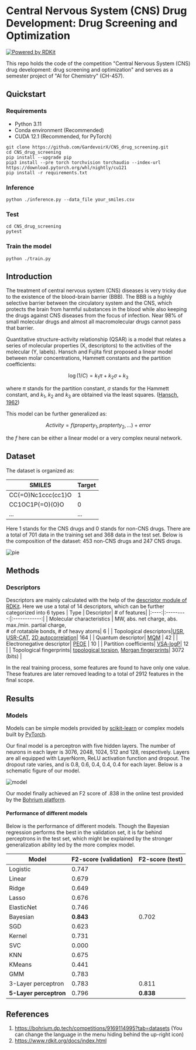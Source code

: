 
# Central Nervous System (CNS) Drug Development: Drug Screening and Optimization
[![Powered by RDKit](https://img.shields.io/badge/Powered%20by-RDKit-3838ff.svg?logo=data:image/png;base64,iVBORw0KGgoAAAANSUhEUgAAABAAAAAQBAMAAADt3eJSAAAABGdBTUEAALGPC/xhBQAAACBjSFJNAAB6JgAAgIQAAPoAAACA6AAAdTAAAOpgAAA6mAAAF3CculE8AAAAFVBMVEXc3NwUFP8UPP9kZP+MjP+0tP////9ZXZotAAAAAXRSTlMAQObYZgAAAAFiS0dEBmFmuH0AAAAHdElNRQfmAwsPGi+MyC9RAAAAQElEQVQI12NgQABGQUEBMENISUkRLKBsbGwEEhIyBgJFsICLC0iIUdnExcUZwnANQWfApKCK4doRBsKtQFgKAQC5Ww1JEHSEkAAAACV0RVh0ZGF0ZTpjcmVhdGUAMjAyMi0wMy0xMVQxNToyNjo0NyswMDowMDzr2J4AAAAldEVYdGRhdGU6bW9kaWZ5ADIwMjItMDMtMTFUMTU6MjY6NDcrMDA6MDBNtmAiAAAAAElFTkSuQmCC)](https://www.rdkit.org/)

This repo holds the code of the competition "Central Nervous System (CNS) drug development: drug screening and optimization" and serves as a semester project of "AI for Chemistry" (CH-457).

## Quickstart
### Requirements
- Python 3.11
- Conda environment (Recommended)
- CUDA 12.1 (Recommended, for PyTorch)

```shell
git clone https://github.com/GardevoirX/CNS_drug_screening.git
cd CNS_drug_screening
pip install --upgrade pip
pip3 install --pre torch torchvision torchaudio --index-url https://download.pytorch.org/whl/nightly/cu121
pip install -r requirements.txt
```

### Inference
``` shell
python ./inference.py --data_file your_smiles.csv
```

### Test
``` shell
cd CNS_drug_screening
pytest
```

### Train the model
``` shell
python ./train.py
```

## Introduction
The treatment of central nervous system (CNS) diseases is very tricky due to the existence of the blood-brain barrier (BBB). The BBB is a highly selective barrier between the circulatory system and the CNS, which protects the brain from harmful substances in the blood while also keeping the drugs against CNS diseases from the focus of infection. Near 98% of small molecular drugs and almost all macromolecular drugs cannot pass that barrier.

Quantitative structure-activity relationship (QSAR) is a model that relates a series of molecular properties (X, descriptors) to the activities of the molecular (Y, labels). Hansch and Fujita first proposed a linear model between molar concentrations, Hammett constants and the partition coefficients:

$$\log(1/C) = k_1 \pi + k_2 \sigma + k_3$$

where $\pi$ stands for the partition constant, $\sigma$ stands for the Hammett constant, and $k_1$, $k_2$ and $k_3$ are obtained via the least squares. ([Hansch, 1962](https://doi.org/10.1021/ar50020a002))

This model can be further generalized as:

$$Activity = f(property_1, propterty_2, ...) + error$$

the $f$ here can be either a linear model or a very complex neural network.

## Dataset
The dataset is organized as:

| SMILES             | Target |
|--------------------|--------|
| CC(=O)Nc1ccc(cc1)O | 1      |
| CC1OC1P(=O)(O)O    | 0      |
| ...                | ...    |

Here 1 stands for the CNS drugs and 0 stands for non-CNS drugs. There are a total of 701 data in the training set and 368 data in the test set. Below is the composition of the dataset: 453 non-CNS drugs and 247 CNS drugs.

![pie](https://github.com/GardevoirX/CNS_drug_screening/assets/92628709/71029b5a-a983-476c-9099-71ff6a933013)


## Methods

### Descriptors
Descriptors are mainly calculated with the help of the [descriptor module of RDKit](https://www.rdkit.org/docs/source/rdkit.Chem.Descriptors.html). Here we use a total of 14 descriptors, which can be further categorized into 6 types
| Type | Descriptor| # of features|
|:----:|:---------:|:------------:|
| Molecular characteristics | MW, abs. net charge, abs. max./min. partial charge,<br /> # of rotatable bonds, # of heavy atoms| 6 |
| Topological descriptors|[USR](https://www.rdkit.org/docs/source/rdkit.Chem.rdMolDescriptors.html#rdkit.Chem.rdMolDescriptors.GetUSR), [USR-CAT](https://www.rdkit.org/docs/source/rdkit.Chem.rdMolDescriptors.html#rdkit.Chem.rdMolDescriptors.GetUSRCAT), [2D autocorrelation](https://www.rdkit.org/docs/source/rdkit.Chem.rdMolDescriptors.html#rdkit.Chem.rdMolDescriptors.CalcAUTOCORR2D)| 164 |
| Quantum descriptor| [MQM](https://www.rdkit.org/docs/source/rdkit.Chem.rdMolDescriptors.html#rdkit.Chem.rdMolDescriptors.MQNs_) | 42 |
| Electronegative descriptor| [PEOE](https://www.rdkit.org/docs/source/rdkit.Chem.rdMolDescriptors.html#rdkit.Chem.rdMolDescriptors.PEOE_VSA_) | 10 |
| Partition coefficients| [VSA-logP](https://www.rdkit.org/docs/source/rdkit.Chem.rdMolDescriptors.html#rdkit.Chem.rdMolDescriptors.SlogP_VSA_)| 12 |
| Topological fingerprints| [topological torsion](https://www.rdkit.org/docs/source/rdkit.Chem.rdMolDescriptors.html#rdkit.Chem.rdMolDescriptors.GetHashedTopologicalTorsionFingerprintAsBitVect), [Morgan fingerprints](https://www.rdkit.org/docs/source/rdkit.Chem.rdMolDescriptors.html#rdkit.Chem.rdMolDescriptors.GetMorganFingerprintAsBitVect)| 3072 (bits) |

In the real training process, some features are found to have only one value. These features are later removed leading to a total of 2912 features in the final scope.


## Results

### Models
Models can be simple models provided by [scikit-learn](https://scikit-learn.org/stable/) or complex models built by [PyTorch](https://pytorch.org/).

Our final model is a perceptron with five hidden layers. The number of neurons in each layer is 3076, 2048, 1024, 512 and 128, respectively. Layers are all equipped with LayerNorm, ReLU activation function and dropout. The dropout rate varies, and is 0.8, 0.6, 0.4, 0.4, 0.4 for each layer. Below is a schematic figure of our model.

![model](https://github.com/GardevoirX/CNS_drug_screening/assets/92628709/b8d97f84-2bee-4410-a762-cdec6cda68c8)


Our model finally achieved an F2 score of .838 in the online test provided by the [Bohrium platform](https://bohrium.dp.tech/competitions/9169114995?tab=leaderboard).

#### Performance of different models
Below is the performance of different models. Though the Bayesian regression performs the best in the validation set, it is far behind perceptrons in the test set, which might be explained by the stronger generalization ability led by the more complex model.

|Model | F2-score (validation)| F2-score (test)|
|------|----------------------|----------------|
|Logistic|0.747           |   |
|Linear|0.679             |   |
|Ridge |0.649             |   |
|Lasso |0.676             |   |
|ElasticNet|0.746         |   |
|Bayesian|**0.843**           |0.702   |
|SGD   |0.623             |   |
|Kernel|0.731             |   |
|SVC   |0.000             |   |
|KNN   |0.675             |   |
|KMeans|0.441             |   |
|GMM   |0.783             |   |
|3-Layer perceptron| 0.783|0.811   |
|**5-Layer perceptron**| 0.796|**0.838**   |

## References
1. https://bohrium.dp.tech/competitions/9169114995?tab=datasets (You can change the language in the menu hiding behind the up-right icon)
2. https://www.rdkit.org/docs/index.html
